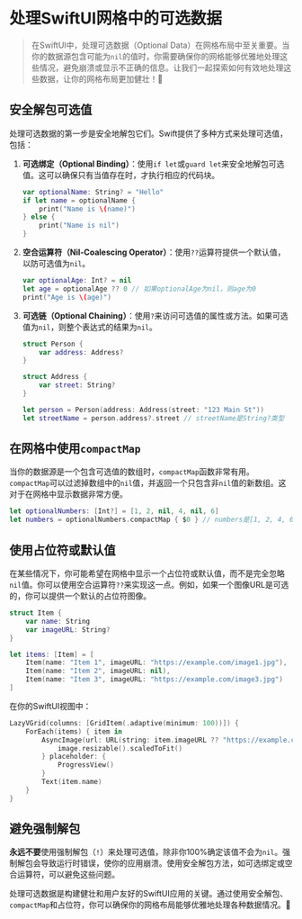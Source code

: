 ﻿# 处理SwiftUI网格中的可选数据

> 在SwiftUI中，处理可选数据（Optional Data）在网格布局中至关重要。当你的数据源包含可能为`nil`的值时，你需要确保你的网格能够优雅地处理这些情况，避免崩溃或显示不正确的信息。让我们一起探索如何有效地处理这些数据，让你的网格布局更加健壮！💪

## 安全解包可选值

处理可选数据的第一步是安全地解包它们。Swift提供了多种方式来处理可选值，包括：

1.  **可选绑定（Optional Binding）**：使用`if let`或`guard let`来安全地解包可选值。这可以确保只有当值存在时，才执行相应的代码块。

    ```swift
    var optionalName: String? = "Hello"
    if let name = optionalName {
        print("Name is \(name)")
    } else {
        print("Name is nil")
    }
    ```

2.  **空合运算符（Nil-Coalescing Operator）**：使用`??`运算符提供一个默认值，以防可选值为`nil`。

    ```swift
    var optionalAge: Int? = nil
    let age = optionalAge ?? 0 // 如果optionalAge为nil，则age为0
    print("Age is \(age)")
    ```

3.  **可选链（Optional Chaining）**：使用`?`来访问可选值的属性或方法。如果可选值为`nil`，则整个表达式的结果为`nil`。

    ```swift
    struct Person {
        var address: Address?
    }

    struct Address {
        var street: String?
    }

    let person = Person(address: Address(street: "123 Main St"))
    let streetName = person.address?.street // streetName是String?类型
    ```

## 在网格中使用`compactMap`

当你的数据源是一个包含可选值的数组时，`compactMap`函数非常有用。`compactMap`可以过滤掉数组中的`nil`值，并返回一个只包含非`nil`值的新数组。这对于在网格中显示数据非常方便。

```swift
let optionalNumbers: [Int?] = [1, 2, nil, 4, nil, 6]
let numbers = optionalNumbers.compactMap { $0 } // numbers是[1, 2, 4, 6]
```

## 使用占位符或默认值

在某些情况下，你可能希望在网格中显示一个占位符或默认值，而不是完全忽略`nil`值。你可以使用空合运算符`??`来实现这一点。例如，如果一个图像URL是可选的，你可以提供一个默认的占位符图像。

```swift
struct Item {
    var name: String
    var imageURL: String?
}

let items: [Item] = [
    Item(name: "Item 1", imageURL: "https://example.com/image1.jpg"),
    Item(name: "Item 2", imageURL: nil),
    Item(name: "Item 3", imageURL: "https://example.com/image3.jpg")
]
```

在你的SwiftUI视图中：

```swift
LazyVGrid(columns: [GridItem(.adaptive(minimum: 100))]) {
    ForEach(items) { item in
        AsyncImage(url: URL(string: item.imageURL ?? "https://example.com/placeholder.jpg")) { image in
            image.resizable().scaledToFit()
        } placeholder: {
            ProgressView()
        }
        Text(item.name)
    }
}
```

## 避免强制解包

**永远不要**使用强制解包（`!`）来处理可选值，除非你100%确定该值不会为`nil`。强制解包会导致运行时错误，使你的应用崩溃。使用安全解包方法，如可选绑定或空合运算符，可以避免这些问题。

处理可选数据是构建健壮和用户友好的SwiftUI应用的关键。通过使用安全解包、`compactMap`和占位符，你可以确保你的网格布局能够优雅地处理各种数据情况。🎉


